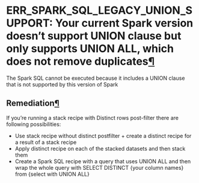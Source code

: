 ERR\_SPARK\_SQL\_LEGACY\_UNION\_SUPPORT: Your current Spark version doesn’t support UNION clause but only supports UNION ALL, which does not remove duplicates[¶](#err-spark-sql-legacy-union-support-your-current-spark-version-doesn-t-support-union-clause-but-only-supports-union-all-which-does-not-remove-duplicates "Permalink to this heading")
=======================================================================================================================================================================================================================================================================================================================================================


The Spark SQL cannot be executed because it includes a UNION clause that is not supported by this version of Spark



Remediation[¶](#remediation "Permalink to this heading")
--------------------------------------------------------


If you’re running a stack recipe with Distinct rows post\-filter there are following possibilities:


* Use stack recipe without distinct postfilter \+ create a distinct recipe for a result of a stack recipe
* Apply distinct recipe on each of the stacked datasets and then stack them
* Create a Spark SQL recipe with a query that uses UNION ALL and then wrap the whole query with SELECT DISTINCT {your column names} from {select with UNION ALL}